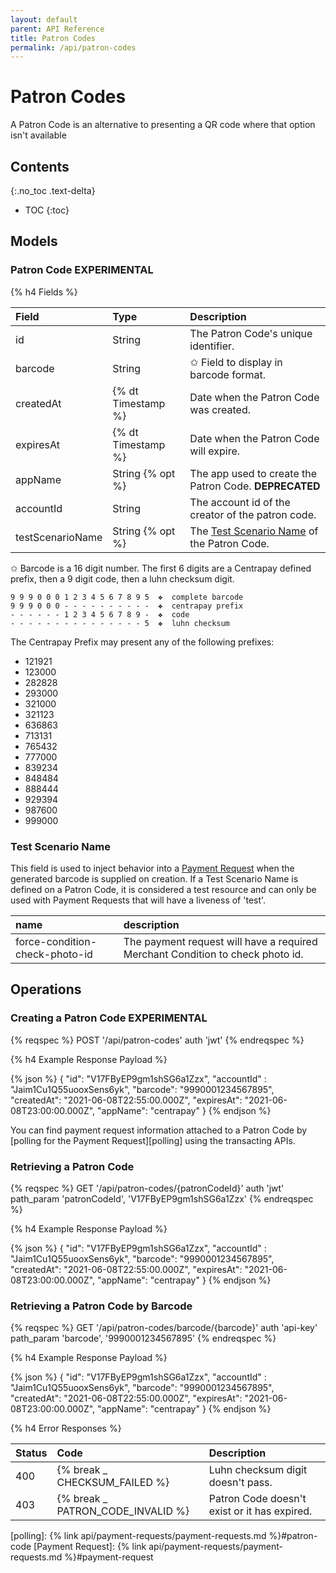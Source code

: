 ```yaml
---
layout: default
parent: API Reference
title: Patron Codes
permalink: /api/patron-codes
---
```


# Patron Codes

A Patron Code is an alternative to presenting a QR code where that option isn't available

## Contents
{:.no_toc .text-delta}

* TOC
{:toc}

## Models

### Patron Code **EXPERIMENTAL**

{% h4 Fields %}

|      Field       |        Type        |                            Description                            |
| :--------------- | :----------------- | :---------------------------------------------------------------- |
| id               | String             | The Patron Code's unique identifier.                              |
| barcode          | String             | ✩ Field to display in barcode format.                             |
| createdAt        | {% dt Timestamp %} | Date when the Patron Code was created.                            |
| expiresAt        | {% dt Timestamp %} | Date when the Patron Code will expire.                            |
| appName          | String {% opt %}   | The app used to create the Patron Code. **DEPRECATED**            |
| accountId        | String             | The account id of the creator of the patron code.                 |
| testScenarioName | String {% opt %}   | The [Test Scenario Name](#test-scenario-name) of the Patron Code. |


✩ Barcode is a 16 digit number. The first 6 digits are a Centrapay defined prefix, then a 9 digit
code, then a luhn checksum digit.

```
9 9 9 0 0 0 1 2 3 4 5 6 7 8 9 5  ❖  complete barcode
9 9 9 0 0 0 - - - - - - - - - -  ❖  centrapay prefix
- - - - - - 1 2 3 4 5 6 7 8 9 -  ❖  code
- - - - - - - - - - - - - - - 5  ❖  luhn checksum
```

The Centrapay Prefix may present any of the following prefixes:

* 121921
* 123000
* 282828
* 293000
* 321000
* 321123
* 636863
* 713131
* 765432
* 777000
* 839234
* 848484
* 888444
* 929394
* 987600
* 999000

### Test Scenario Name

This field is used to inject behavior into a [Payment Request]() when the
generated barcode is supplied on creation. If a Test Scenario Name is
defined on a Patron Code, it is considered a test resource and can only
be used with Payment Requests that will have a liveness of 'test'.

|              name              |                                  description                                   |
| :----------------------------- | :----------------------------------------------------------------------------- |
| force-condition-check-photo-id | The payment request will have a required Merchant Condition to check photo id. |

## Operations

### Creating a Patron Code **EXPERIMENTAL**

{% reqspec %}
  POST '/api/patron-codes'
  auth 'jwt'
{% endreqspec %}

{% h4 Example Response Payload %}

{% json %}
{
  "id": "V17FByEP9gm1shSG6a1Zzx",
  "accountId" : "Jaim1Cu1Q55uooxSens6yk",
  "barcode": "9990001234567895",
  "createdAt": "2021-06-08T22:55:00.000Z",
  "expiresAt": "2021-06-08T23:00:00.000Z",
  "appName": "centrapay"
}
{% endjson %}

You can find payment request information attached to a Patron Code by [polling for the Payment
Request][polling] using the transacting APIs.

### Retrieving a Patron Code

{% reqspec %}
  GET '/api/patron-codes/{patronCodeId}'
  auth 'jwt'
  path_param 'patronCodeId', 'V17FByEP9gm1shSG6a1Zzx'
{% endreqspec %}

{% h4 Example Response Payload %}

{% json %}
{
  "id": "V17FByEP9gm1shSG6a1Zzx",
  "accountId" : "Jaim1Cu1Q55uooxSens6yk",
  "barcode": "9990001234567895",
  "createdAt": "2021-06-08T22:55:00.000Z",
  "expiresAt": "2021-06-08T23:00:00.000Z",
  "appName": "centrapay"
}
{% endjson %}

### Retrieving a Patron Code by Barcode

{% reqspec %}
  GET '/api/patron-codes/barcode/{barcode}'
  auth 'api-key'
  path_param 'barcode', '9990001234567895'
{% endreqspec %}

{% h4 Example Response Payload %}

{% json %}
{
  "id": "V17FByEP9gm1shSG6a1Zzx",
  "accountId" : "Jaim1Cu1Q55uooxSens6yk",
  "barcode": "9990001234567895",
  "createdAt": "2021-06-08T22:55:00.000Z",
  "expiresAt": "2021-06-08T23:00:00.000Z",
  "appName": "centrapay"
}
{% endjson %}

{% h4 Error Responses %}

| Status |          Code                     |          Description                          |
| :----- | :---------------------------------| :---------------------------------------------|
| 400    | {% break _ CHECKSUM_FAILED %}     | Luhn checksum digit doesn't pass.             |
| 403    | {% break _ PATRON_CODE_INVALID %} | Patron Code doesn't exist or it has expired. |

[polling]: {% link api/payment-requests/payment-requests.md %}#patron-code
[Payment Request]: {% link api/payment-requests/payment-requests.md %}#payment-request
